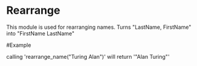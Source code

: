 Rearrange
=========
This module is used for rearranging names.
Turns "LastName, FirstName" into "FirstName LastName"

#Example

calling 'rearrange_name("Turing Alan")' will return '"Alan Turing"' 
